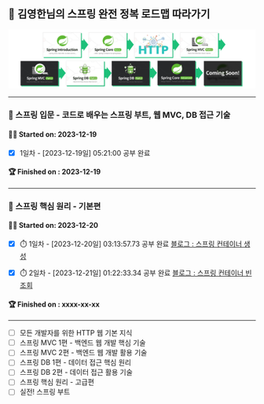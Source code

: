 ## 🌱 김영한님의 스프링 완전 정복 로드맵 따라가기

![](roadmap.png)

---

### 📁 스프링 입문 - 코드로 배우는 스프링 부트, 웹 MVC, DB 접근 기술

#### 🏃‍♂ Started on: 2023-12-19
  - [x] 1일차 - [2023-12-19일] 05:21:00 공부 완료
#### 🏆 Finished  on : 2023-12-19

---

### 📁 스프링 핵심 원리 - 기본편

#### 🏃‍♂ Started on: 2023-12-20
  - [x] ⏱️ 1일차 - [2023-12-20일]  03:13:57.73 공부 완료 [블로그 : 스프링 컨테이너 생성](https://choimung.github.io/spring/%EC%8A%A4%ED%94%84%EB%A7%81-%EC%BB%A8%ED%85%8C%EC%9D%B4%EB%84%88%EC%99%80-%EC%8A%A4%ED%94%84%EB%A7%81-%EB%B9%88/)
  
  - [x] ⏱️ 2일차 - [2023-12-21일] 01:22:33.34 공부 완료 [블로그 : 스프링 컨테이너 빈 조회](https://choimung.github.io/spring/%EC%8A%A4%ED%94%84%EB%A7%81-%EC%BB%A8%ED%85%8C%EC%9D%B4%EB%84%88-%EB%B9%88-%EC%A1%B0%ED%9A%8C/)

#### 🏆 Finished  on : xxxx-xx-xx

---
  
- [ ] 모든 개발자를 위한 HTTP 웹 기본 지식
- [ ] 스프링 MVC 1편 - 백엔드 웹 개발 핵심 기술
- [ ] 스프링 MVC 2편 - 백엔드 웹 개발 활용 기술
- [ ] 스프링 DB 1편 - 데이터 접근 핵심 원리
- [ ] 스프링 DB 2편 - 데이터 접근 활용 기술
- [ ] 스프링 핵심 원리 - 고급편
- [ ] 실전! 스프링 부트
